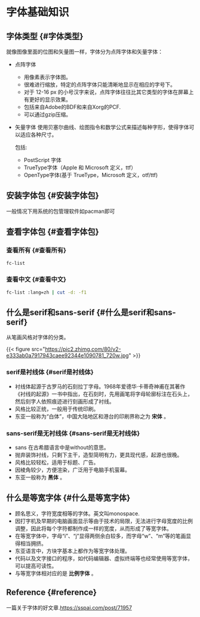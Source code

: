 # 字体基础知识


## 字体类型 {#字体类型}

就像图像里面的位图和矢量图一样，字体分为点阵字体和矢量字体：

-   点阵字体
    -   用像素表示字体图。
    -   很难进行缩放，特定的点阵字体只能清晰地显示在相应的字号下。
    -   对于 12-16 px 的小号汉字来说，点阵字体往往比其它类型的字体在屏幕上有更好的显示效果。
    -   包括来自Adobe的BDF和来自Xorg的PCF.
    -   可以通过gzip压缩。
-   矢量字体
    使用贝塞尔曲线、绘图指令和数学公式来描述每种字形，使得字体可以适应各种尺寸。

    包括:

    -   PostScript 字体
    -   TrueType字体（Apple 和 Microsoft 定义，ttf）
    -   OpenType字体(基于 TrueType，Microsoft 定义，otf/ttf)


## 安装字体包 {#安装字体包}

一般情况下用系统的包管理软件如pacman即可


## 查看字体包 {#查看字体包}


### 查看所有 {#查看所有}

```sh
fc-list
```


### 查看中文 {#查看中文}

```sh
fc-list :lang=zh | cut -d: -f1
```


## 什么是serif和sans-serif {#什么是serif和sans-serif}

从笔画风格对字体的分类。

{{< figure src="https://pic2.zhimg.com/80/v2-e333ab0a7917943caee92344e1090781_720w.jpg" >}}


### serif是衬线体 {#serif是衬线体}

-   衬线体起源于古罗马的石刻拉丁字母。1968年爱德华·卡蒂奇神甫在其著作《衬线的起源》一书中指出，在石刻时，先用画笔将字母轮廓标注在石头上，然后刻字人依照痕迹进行刻画形成了衬线。
-   风格比较正统，一般用于传统印刷。
-   东亚一般称为“白体”，中国大陆地区和港台的印刷界称之为 **宋体** 。


### sans-serif是无衬线体 {#sans-serif是无衬线体}

-   sans 在古希腊语言中是without的意思。
-   抛弃装饰衬线，只剩下主干，造型简明有力，更具现代感，起源也很晚。
-   风格比较轻松，适用于标题、广告。
-   因棱角较少，方便渲染，广泛用于电脑手机萤幕。
-   东亚一般称为 **黑体** 。


## 什么是等宽字体 {#什么是等宽字体}

-   顾名思义，字符宽度相等的字体。英文叫monospace.
-   因打字机及早期的电脑画面显示等由于技术的局限，无法进行字母宽度的比例调整，因此将每个字符都制作成一样的宽度，从而形成了等宽字体。
-   在等宽字体中，字母“i”、“j”显得两侧余白较多，而字母“w”、“m”等的笔画显得相当拥挤。
-   东亚语言中，方块字基本上都作为等宽字体处理。
-   代码以及文字接口的程序，如代码编辑器、虚拟终端等也经常使用等宽字体，可以提高可读性。
-   与等宽字体相对应的是 **比例字体** 。


## Reference {#reference}

一篇关于字体的好文章.<https://sspai.com/post/71957>

